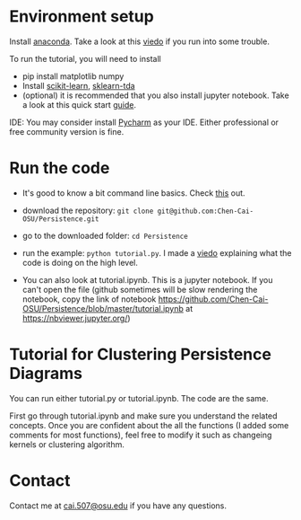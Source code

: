 
# Environment setup
Install [anaconda](https://docs.anaconda.com/anaconda/install/mac-os/). Take a look
at this [viedo](https://www.youtube.com/watch?v=uz6r0id2apA) if you run into some trouble.

To run the tutorial, you will need to install
* pip install matplotlib numpy
* Install [scikit-learn](https://scikit-learn.org/stable/install.html), [sklearn-tda](https://github.com/MathieuCarriere/sklearn-tda)
* (optional) it is recommended that you also install jupyter notebook. Take a look at 
this quick start [guide](https://jupyter-notebook-beginner-guide.readthedocs.io/en/latest/). 

IDE: You may consider install [Pycharm](https://www.jetbrains.com/pycharm/) as your IDE. Either professional or free community version is fine.

# Run the code

* It's good to know a bit command line basics. Check [this](https://lifehacker.com/a-command-line-primer-for-beginners-5633909) out.

* download the repository: ``git clone git@github.com:Chen-Cai-OSU/Persistence.git``

* go to the downloaded folder: ``cd Persistence``

* run the example: ``python tutorial.py``. I made a [viedo](https://www.dropbox.com/sh/bx7j4f2ql1unri6/AAAbegeJ6OHl8MDSL7EXuFEma?dl=0) explaining what the code is doing 
on the high level.

* You can also look at tutorial.ipynb. This is a jupyter notebook. If you can't open the file 
(github sometimes will be slow rendering the notebook, copy the link of notebook https://github.com/Chen-Cai-OSU/Persistence/blob/master/tutorial.ipynb at https://nbviewer.jupyter.org/)


# Tutorial for Clustering Persistence Diagrams
You can run either tutorial.py or tutorial.ipynb. The code are the same.

First go through tutorial.ipynb and make sure you understand the related concepts. 
Once you are confident about the all the functions (I added some comments for most functions), feel free to modify it such as changeing kernels 
or clustering algorithm.

# Contact
Contact me at cai.507@osu.edu if you have any questions. 